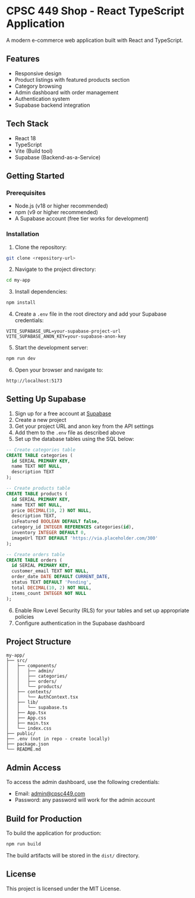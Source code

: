 # CPSC 449 Shop - React TypeScript Application

A modern e-commerce web application built with React and TypeScript.

## Features

- Responsive design
- Product listings with featured products section
- Category browsing
- Admin dashboard with order management
- Authentication system
- Supabase backend integration

## Tech Stack

- React 18
- TypeScript
- Vite (Build tool)
- Supabase (Backend-as-a-Service)

## Getting Started

### Prerequisites

- Node.js (v18 or higher recommended)
- npm (v9 or higher recommended)
- A Supabase account (free tier works for development)

### Installation

1. Clone the repository:
```bash
git clone <repository-url>
```

2. Navigate to the project directory:
```bash
cd my-app
```

3. Install dependencies:
```bash
npm install
```

4. Create a `.env` file in the root directory and add your Supabase credentials:
```
VITE_SUPABASE_URL=your-supabase-project-url
VITE_SUPABASE_ANON_KEY=your-supabase-anon-key
```

5. Start the development server:
```bash
npm run dev
```

6. Open your browser and navigate to:
```
http://localhost:5173
```

## Setting Up Supabase

1. Sign up for a free account at [Supabase](https://supabase.com)
2. Create a new project
3. Get your project URL and anon key from the API settings
4. Add them to the `.env` file as described above
5. Set up the database tables using the SQL below:

```sql
-- Create categories table
CREATE TABLE categories (
  id SERIAL PRIMARY KEY,
  name TEXT NOT NULL,
  description TEXT
);

-- Create products table
CREATE TABLE products (
  id SERIAL PRIMARY KEY,
  name TEXT NOT NULL,
  price DECIMAL(10, 2) NOT NULL,
  description TEXT,
  isFeatured BOOLEAN DEFAULT false,
  category_id INTEGER REFERENCES categories(id),
  inventory INTEGER DEFAULT 0,
  imageUrl TEXT DEFAULT 'https://via.placeholder.com/300'
);

-- Create orders table
CREATE TABLE orders (
  id SERIAL PRIMARY KEY,
  customer_email TEXT NOT NULL,
  order_date DATE DEFAULT CURRENT_DATE,
  status TEXT DEFAULT 'Pending',
  total DECIMAL(10, 2) NOT NULL,
  items_count INTEGER NOT NULL
);
```

6. Enable Row Level Security (RLS) for your tables and set up appropriate policies
7. Configure authentication in the Supabase dashboard

## Project Structure

```
my-app/
├── src/
│   ├── components/
│   │   ├── admin/
│   │   ├── categories/
│   │   ├── orders/
│   │   └── products/
│   ├── contexts/
│   │   └── AuthContext.tsx
│   ├── lib/
│   │   └── supabase.ts
│   ├── App.tsx
│   ├── App.css
│   ├── main.tsx
│   └── index.css
├── public/
├── .env (not in repo - create locally)
├── package.json
└── README.md
```

## Admin Access

To access the admin dashboard, use the following credentials:
- Email: admin@cpsc449.com
- Password: any password will work for the admin account

## Build for Production

To build the application for production:

```bash
npm run build
```

The build artifacts will be stored in the `dist/` directory.

## License

This project is licensed under the MIT License.

